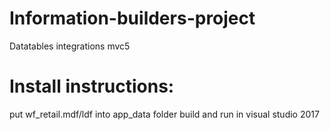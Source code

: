# Information-builders-project
Datatables integrations mvc5

# Install instructions:
put wf_retail.mdf/ldf into app_data folder
build and run in visual studio 2017

